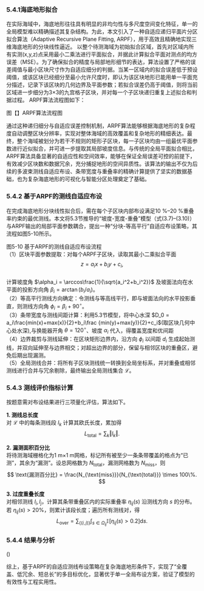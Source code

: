 ### 5.4.1海底地形拟合
在实际海域中，海底地形往往具有明显的非均匀性与多尺度空间变化特征，单一的全局模型难以精确描述其复杂结构。为此，本文引入了一种自适应递归平面片分区拟合算法（Adaptive Recursive Plane Fitting, ARPF），用于高效且精确地实现三维海底地形的分块线性逼近。
以整个待测海域为初始拟合区域，首先对区域内所有实测(x,y,z)点采用最小二乘法进行平面拟合，并据此计算拟合平面对测点的均方误差（MSE）。为了确保拟合的精度与局部地形细节的表达，算法设置了严格的误差阈值与最小区块尺寸作为自适应细分的判据。当某一区域内的拟合误差低于预设阈值，或该区块已经细分至最小允许尺度时，即认为该区块地形已能用单一平面充分描述，记录下该区块的几何边界及平面参数；若拟合误差仍高于阈值，则将当前区域进一步细分为3×3的九宫格子区块，并对每一个子区块递归重复上述拟合和判据过程。
ARPF算法流程图如下：
 
图【】ARPF算法流程图

通过这种递归细分与自适应误差控制机制，ARPF算法能够根据海底地形的复杂程度自动调整区块分辨率，实现对整体海域的高效覆盖和复杂地形的精细表达。最终，整个海域被划分为若干不规则的矩形子区块，每一子区块均由一组最优平面参数进行近似拟合，并可进一步提取其局部坡度信息。与传统的全局平面拟合相比，ARPF算法具备显著的自适应性和空间效率，能够在保证全局误差可控的前提下，有效减少区块数和数据冗余，充分捕捉地形的空间异质性。该算法的输出不仅为后续的多波束测线自适应布设、条带宽度与重叠率的精确计算提供了坚实的数据基础，也为复杂海底地形的可视化与智能分区处理奠定了基础。

### 5.4.2 基于ARPF的测线自适应布设  
在完成海底地形分块线性拟合后，需在每个子区块内部布设满足10 %–20 %重叠率约束的最优测线。本文将5.3节推导的“坡度-宽度-重叠”模型（式(3.7)–(3.10)）与ARPF输出的局部平面参数耦合，提出一种“分块-等高平行”自适应布设策略，其流程如图5-10所示。

图5-10 基于ARPF的测线自适应布设流程  
（1）区块平面参数提取：对每个ARPF子区块，读取其最小二乘拟合平面  
$$
z = a_i x + b_i y + c_i ,
$$  
计算坡度角 $\alpha_i = \arccos\frac{1}{\sqrt{a_i^2+b_i^2}}$ 及坡面法向在水平面的投影方向角 $\beta_i = \arctan(b_i/a_i)$。  
（2）等高平行测线方向确定：令测线与等高线平行，即与坡面法向的水平投影垂直，则测线方向角 $\phi_i = \beta_i + 90^\circ$。  
（3）条带宽度与测线间距计算：利用5.3节模型，将中心水深 $D_0 = a_i\frac{min(x)+max(x)}{2}+b_i\frac {min(y)+max(y)}{2}+c_i$(取区块几何中心处水深),与换能器开角 $\theta=120^\circ$、坡度 $\alpha_i$ 代入，得覆盖宽度和优间距  
（4）边界裁剪与测线延伸：在区块矩形边界内，沿方向 $\phi_i$ 以间距 $d_i$ 生成起始测线，并双向延伸至与边界相交；对超出边界的部分，保留与相邻区块的重叠区，避免后期出现漏测。  
（5）全局测线合并：将所有子区块测线统一转换到全局坐标系，并对重叠或相邻测线进行合并与冗余剔除，最终输出全局测线集合 $\mathcal{L}$。

### 5.4.3 测线评价指标计算  
按题意需对布设结果进行三项量化评估，算法如下。

**1. 测线总长度**  
对 $\mathcal{L}$ 中的每条测线段 $l_k$ 计算其欧氏长度，累加得  
$$
L_{\text{total}} = \sum_{k} \Vert l_k \Vert .
$$

**2. 漏测面积百分比**  
将待测海域栅格化为1 m×1 m网格，标记所有被至少一条条带覆盖的格点为“已测”，其余为“漏测”。设总网格数为 $N_{\text{total}}$，漏测网格数为 $N_{\text{miss}}$，则  
$$
\text{漏测百分比} = \frac{N_{\text{miss}}}{N_{\text{total}}} \times 100\%.
$$

**3. 过度重叠长度**  
对相邻测线 $l_i,l_j$，计算其条带重叠区内的实际重叠率 $\eta_{ij}(s)$ 沿测线方向 $s$ 的分布。若 $\eta_{ij}(s)>20\%$，则累计该段长度；遍历所有测线对，得  
$$
L_{\text{over}} = \sum_{\{(i,j)\}}\int_{s\in \Omega_{ij}} \mathbb{I}\!\left[\eta_{ij}(s)>0.2\right] \mathrm{d}s .
$$

### 5.4.4 结果与分析  
()

综上，基于ARPF的自适应测线布设策略在复杂海底地形条件下，实现了“全覆盖、低冗余、短总长”的多目标优化，显著优于单一全局布设方案，验证了模型的有效性与工程实用性。